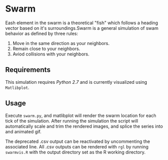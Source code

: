 Swarm
=====
Eash element in the swarm is a theoretical "fish" which follows a heading
vector based on it's surroundings.Swarm is a general simulation of swam behavior
as defined by three rules:
 1. Move in the same direction as your neighbors.
 2. Remain close to your neighbors.
 3. Aviod collisions with your neighbors.

Requirements
----
This simulation requires *Python 2.7* and is currently visualized using 
<code>Matlibplot</code>. 

Usage
----
Execute <code>swarm.py</code>, and matlibplot will render the swarm location for
each tick of the simulation. After running the simulation the script will 
automatically scale and trim the rendered images, and splice the series into
and animated gif.

The deprecated .csv output can be reactivated by uncommenting the associated
line. All .csv outputs can be rendered with <code>rgl</code> by running
<code>swarmvis.R</code> with the output directory set as the R working 
directory.

